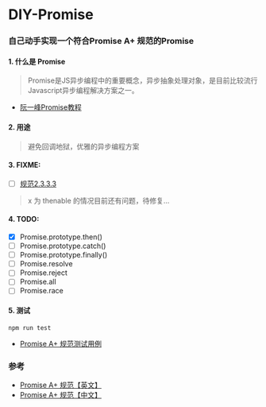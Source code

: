 # DIY-Promise
### 自己动手实现一个符合Promise A+ 规范的Promise

#### 1. 什么是 Promise

> Promise是JS异步编程中的重要概念，异步抽象处理对象，是目前比较流行Javascript异步编程解决方案之一。
- [阮一峰Promise教程](http://es6.ruanyifeng.com/#docs/promise)

#### 2. 用途

> 避免回调地狱，优雅的异步编程方案



#### 3. FIXME:
 - [ ] [规范2.3.3.3](https://promisesaplus.com/#point-56)
>  x 为 thenable 的情况目前还有问题，待修复...

#### 4. TODO:
- [x] Promise.prototype.then()
- [ ] Promise.prototype.catch()
- [ ] Promise.prototype.finally()
- [ ] Promise.resolve
- [ ] Promise.reject
- [ ] Promise.all
- [ ] Promise.race

#### 5. 测试

```
npm run test
```
 - [Promise A+ 规范测试用例](https://github.com/promises-aplus/promises-tests)

### 参考
- [Promise A+ 规范【英文】](https://promisesaplus.com/)
- [Promise A+ 规范【中文】](https://malcolmyu.github.io/2015/06/12/Promises-A-Plus/#note-4)

